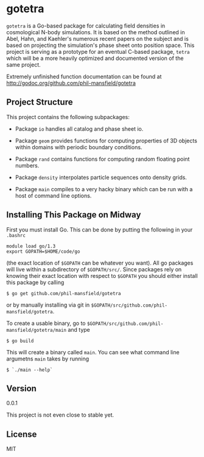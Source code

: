 gotetra
=======

`gotetra` is a Go-based package for calculating field densities in cosmological
N-body simulations. It is based on the method outlined in Abel, Hahn, and
Kaehler's numerous recent papers on the subject and is based on projecting the
simulation's phase sheet onto position space. This project is serving as a
prototype for an eventual C-based package, `tetra` which will be a more heavily
optimized and documented version of the same project.

Extremely unfinished function documentation can be found at 
http://godoc.org/github.com/phil-mansfield/gotetra

Project Structure
-----------------

 This project contains the following subpackages:

- Package `io` handles all catalog and phase sheet io.

- Package `geom` provides functions for computing properties of 3D objects
within domains with periodic boundary conditions.

- Package `rand` contains functions for computing random floating point
numbers.

- Package `density` interpolates particle sequences onto density grids.

- Package `main` compiles to a very hacky binary which can be run with a host of command line options.

Installing This Package on Midway
---------------------------------

First you must install Go. This can be done by putting the following in your `.bashrc`

    module load go/1.3
    export GOPATH=$HOME/code/go

(the exact location of `$GOPATH` can be whatever you want). All go packages will live
within a subdirectory of `$GOPATH/src/`. Since packages rely on knowing their exact location
with respect to `$GOPATH` you should either install this package by calling

    $ go get github.com/phil-mansfield/gotetra

or by manually installing via git in `$GOPATH/src/github.com/phil-mansfield/gotetra`.

To create a usable binary, go to `$GOPATH/src/github.com/phil-mansfield/gotetra/main` and
type

    $ go build

This will create a binary called `main`. You can see what command line argumetns `main` takes
by running

    $ `./main --help`

Version
-------

0.0.1

This project is not even close to stable yet.

License
----

MIT
